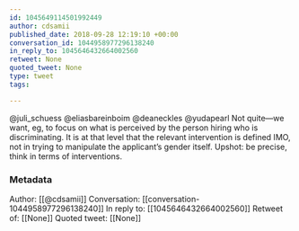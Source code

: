 ```yaml
---
id: 1045649114501992449
author: cdsamii
published_date: 2018-09-28 12:19:10 +00:00
conversation_id: 1044958977296138240
in_reply_to: 1045646432664002560
retweet: None
quoted_tweet: None
type: tweet
tags:

---
```


@juli_schuess @eliasbareinboim @deaneckles @yudapearl Not quite—we want, eg, to focus on what is perceived by the person hiring who is discriminating. It is at that level that the relevant intervention is defined IMO, not in trying to manipulate the applicant’s gender itself. Upshot: be precise, think in terms of interventions.

### Metadata

Author: [[@cdsamii]]
Conversation: [[conversation-1044958977296138240]]
In reply to: [[1045646432664002560]]
Retweet of: [[None]]
Quoted tweet: [[None]]
